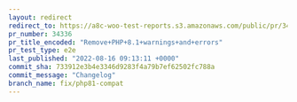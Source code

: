 ```yaml
---
layout: redirect
redirect_to: https://a8c-woo-test-reports.s3.amazonaws.com/public/pr/34336/e2e/index.html
pr_number: 34336
pr_title_encoded: "Remove+PHP+8.1+warnings+and+errors"
pr_test_type: e2e
last_published: "2022-08-16 09:13:11 +0000"
commit_sha: 733912e3b4e3346d9283f4a79b7ef62502fc788a
commit_message: "Changelog"
branch_name: fix/php81-compat
---
```

